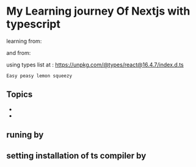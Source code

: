 # My Learning journey Of Nextjs with typescript

learning from: 

and from: 

using types list at : https://unpkg.com/@types/react@16.4.7/index.d.ts


`Easy peasy lemon squeezy`


## Topics

- 
- 


## runing by



## setting installation of ts compiler by  
